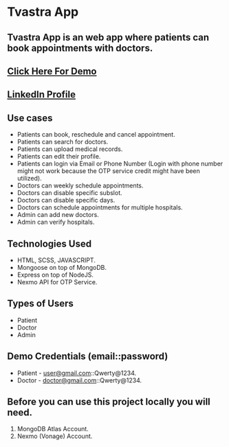 # Tvastra App

## Tvastra App is an web app where patients can book appointments with doctors.

## [Click Here For Demo](http://tvastra-avinash.herokuapp.com/)

## [LinkedIn Profile](https://www.linkedin.com/in/avinash-boddeda-970189160)


## Use cases

* Patients can book, reschedule and cancel appointment.
* Patients can search for doctors.
* Patients can upload medical records.
* Patients can edit their profile.
* Patients can login via Email or Phone Number (Login with phone number might not work because the OTP service credit might have been utilized).
* Doctors can weekly schedule appointments.
* Doctors can disable specific subslot.
* Doctors can disable specific days.
* Doctors can schedule appointments for multiple hospitals.
* Admin can add new doctors.
* Admin can verify hospitals.

## Technologies Used

* HTML, SCSS, JAVASCRIPT.
* Mongoose on top of MongoDB.
* Express on top of NodeJS.
* Nexmo API for OTP Service.


## Types of Users

* Patient
* Doctor
* Admin


## Demo Credentials (email::password)

* Patient - user@gmail.com::Qwerty@1234.
* Doctor - doctor@gmail.com::Qwerty@1234.


## Before you can use this project locally you will need.

1. MongoDB Atlas Account.
2. Nexmo (Vonage) Account.

